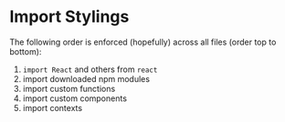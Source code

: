 # Import Stylings

The following order is enforced (hopefully) across all files 
(order top to bottom):
1. `import React` and others from `react`
2. import downloaded npm modules
3. import custom functions
4. import custom components
5. import contexts
